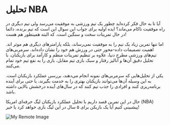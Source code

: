 # تحلیل NBA

آیا تا به حال فکر کرده‌اید چطور یک تیم ورزشی به موفقیت می‌رسد ولی تیم دیگری در راه موفقیت ناکام می‌ماند؟ ایده اولیه برای جواب این سوال این است که تیم برنده، دائما در حال تمرینات سخت و سنگین است. که البته همینطور هم هست!

اما تنها تمرین زیاد یک تیم را به موفقیت نمی‌رساند، بلکه پارامترهای دیگری هم موثر اند. اهمیت تصمیمات داده-محور حتی در ورزش هم خود را نشان داده‌اند. سرمربی‌های تیم‌های ورزشی مطرح دنیا، علاوه بر تنظیم تمرینات منظم و کارآمد برای بازیکنان، با تحلیل دقیق آن‌ها و آنالیز رفتار و سبک بازی تیم مقابل، بازی را به نفع تیم خود تمام می‌کنند.

یکی از تحلیل‌هایی که سرمربی‌های نمونه انجام می‌دهند، بررسی عملکرد بازیکنان است. به این وسیله آن‌ها می‌توانند بازیکنان بهتری را به خدمت بگیرند، یا حتی برای آینده برنامه‌ریزی کنند و افرادی را جذب تیم کنند که در سال‌های آینده درخشش بالایی داشته باشد.

حال در این تمرین قصد داریم با تحلیل عملکرد بازیکنان لیگ حرفه‌ای امریکا (NBA) پیشبینی کنیم آیا یک بازیکن برای ۵ سال در این لیگ بازی خواهد کرد یا خیر!

![My Remote Image](https://quera.org/qbox/view/jZXsu5IlO6/bp-miller-jshW04uzun8-unsplash.jpg?dl=0)


